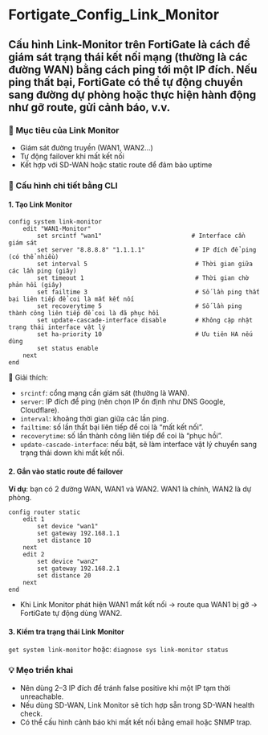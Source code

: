 # Fortigate_Config_Link_Monitor

## Cấu hình Link-Monitor trên FortiGate là cách để giám sát trạng thái kết nối mạng (thường là các đường WAN) bằng cách ping tới một IP đích. Nếu ping thất bại, FortiGate có thể tự động chuyển sang đường dự phòng hoặc thực hiện hành động như gỡ route, gửi cảnh báo, v.v.

### 🧭 Mục tiêu của Link Monitor
- Giám sát đường truyền (WAN1, WAN2…)
- Tự động failover khi mất kết nối
- Kết hợp với SD-WAN hoặc static route để đảm bảo uptime

### 🔧 Cấu hình chi tiết bằng CLI
#### 1. Tạo Link Monitor
```
config system link-monitor
    edit "WAN1-Monitor"
        set srcintf "wan1"                         # Interface cần giám sát
        set server "8.8.8.8" "1.1.1.1"              # IP đích để ping (có thể nhiều)
        set interval 5                              # Thời gian giữa các lần ping (giây)
        set timeout 1                               # Thời gian chờ phản hồi (giây)
        set failtime 3                              # Số lần ping thất bại liên tiếp để coi là mất kết nối
        set recoverytime 5                          # Số lần ping thành công liên tiếp để coi là đã phục hồi
        set update-cascade-interface disable        # Không cập nhật trạng thái interface vật lý
        set ha-priority 10                          # Ưu tiên HA nếu dùng
        set status enable
    next
end
```

📌 Giải thích:
- `srcintf`:                  cổng mạng cần giám sát (thường là WAN).
- `server`:                   IP đích để ping (nên chọn IP ổn định như DNS Google, Cloudflare).
- `interval`:                 khoảng thời gian giữa các lần ping.
- `failtime`:                 số lần thất bại liên tiếp để coi là “mất kết nối”.
- `recoverytime`:             số lần thành công liên tiếp để coi là “phục hồi”.
- `update-cascade-interface`: nếu bật, sẽ làm interface vật lý chuyển sang trạng thái down khi mất kết nối.

#### 2. Gắn vào static route để failover
**Ví dụ**: bạn có 2 đường WAN, WAN1 và WAN2. WAN1 là chính, WAN2 là dự phòng.
```
config router static
    edit 1
        set device "wan1"
        set gateway 192.168.1.1
        set distance 10
    next
    edit 2
        set device "wan2"
        set gateway 192.168.2.1
        set distance 20
    next
end
```

- Khi Link Monitor phát hiện WAN1 mất kết nối → route qua WAN1 bị gỡ → FortiGate tự động dùng WAN2.

#### 3. Kiểm tra trạng thái Link Monitor
`get system link-monitor`
hoặc:
`diagnose sys link-monitor status`
### 💡 Mẹo triển khai
- Nên dùng 2–3 IP đích để tránh false positive khi một IP tạm thời unreachable.
- Nếu dùng SD-WAN, Link Monitor sẽ tích hợp sẵn trong SD-WAN health check.
- Có thể cấu hình cảnh báo khi mất kết nối bằng email hoặc SNMP trap.

